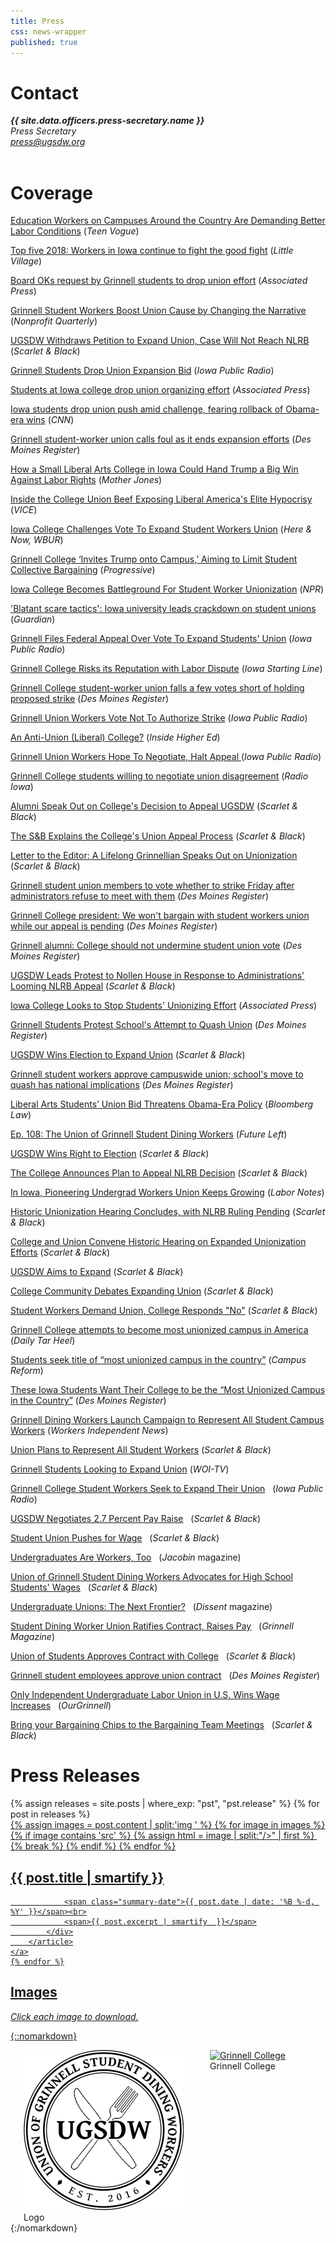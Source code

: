 ```yaml
---
title: Press
css: news-wrapper
published: true
---
```

<h1>Contact</h1>
<address>
<b>{{ site.data.officers.press-secretary.name }}</b>&nbsp;<br>
<i>Press Secretary</i><br>
<a href="mailto:press@ugsdw.org">press@ugsdw.org</a><br>
</address>
<br>

# Coverage

[Education Workers on Campuses Around the Country Are Demanding Better Labor Conditions](https://www.teenvogue.com/story/education-workers-on-campuses-demanding-better-labor-conditions) (*Teen Vogue*)

[Top five 2018: Workers in Iowa continue to fight the good fight](https://littlevillagemag.com/top-five-2018-workers-in-iowa-continue-to-fight-the-good-fight/) (*Little Village*)

[Board OKs request by Grinnell students to drop union effort](https://www.apnews.com/4d316d46c18e440b8eb1365bbf183608) (*Associated Press*)

[Grinnell Student Workers Boost Union Cause by Changing the Narrative](https://nonprofitquarterly.org/2018/12/18/grinnell-student-workers-boost-union-cause-by-changing-the-narrative/) (*Nonprofit Quarterly*)

[UGSDW Withdraws Petition to Expand Union, Case Will Not Reach NLRB](http://www.thesandb.com/article/ugsdw-withdraws-petition-to-expand-union-case-will-not-reach-nlrb.html) (*Scarlet & Black*)

[Grinnell Students Drop Union Expansion Bid](http://www.iowapublicradio.org/post/grinnell-students-drop-union-expansion-bid#stream/0) (*Iowa Public Radio*)

[Students at Iowa college drop union organizing effort](https://apnews.com/0100e49bef83438eac46b847279fa92d) (*Associated Press*)

[Iowa students drop union push amid challenge, fearing rollback of Obama-era wins](https://www.cnn.com/2018/12/14/politics/grinnell-student-union-trump/index.html) (*CNN*)

[Grinnell student-worker union calls foul as it ends expansion efforts](https://www.desmoinesregister.com/story/news/2018/12/14/grinnell-college-union-student-wokers-national-labor-relations-board-donald-trump-cory-mcartan-iowa/2314745002/) (*Des Moines Register*)

[How a Small Liberal Arts College in Iowa Could Hand Trump a Big Win Against Labor Rights](https://www.motherjones.com/politics/2018/12/grinnell-college-union-nlrb-national-labor-relations-board/) (*Mother Jones*)

[Inside the College Union Beef Exposing Liberal America's Elite Hypocrisy](https://www.vice.com/en_us/article/bje3mq/inside-the-college-union-beef-exposing-liberal-americas-elite-hypocrisy) (*VICE*)

[Iowa College Challenges Vote To Expand Student Workers Union](https://www.wbur.org/hereandnow/2018/12/13/grinnell-college-student-workers-union) (*Here & Now, WBUR*)

[Grinnell College ‘Invites Trump onto Campus,’ Aiming to Limit Student Collective Bargaining](https://progressive.org/dispatches/nlrb-appeal-threatens-student-union-rights-181212/) (*Progressive*)

[Iowa College Becomes Battleground For Student Worker Unionization](https://www.npr.org/2018/12/11/675543037/iowa-college-becomes-battleground-for-student-worker-unionization) (*NPR*)

['Blatant scare tactics': Iowa university leads crackdown on student unions](https://www.theguardian.com/us-news/2018/dec/11/grinnell-college-student-union-appeal-national-labor-relations-board) (*Guardian*)

[Grinnell Files Federal Appeal Over Vote To Expand Students' Union](http://www.iowapublicradio.org/post/grinnell-files-federal-appeal-over-vote-expand-students-union#stream/0) (*Iowa Public Radio*)

[Grinnell College Risks its Reputation with Labor Dispute](https://iowastartingline.com/2018/12/09/grinnell-college-risks-its-reputation-with-labor-dispute/?utm_source=rss&utm_medium=rss&utm_campaign=grinnell-college-risks-its-reputation-with-labor-dispute) (*Iowa Starting Line*)

[Grinnell College student-worker union falls a few votes short of holding proposed strike](https://www.desmoinesregister.com/story/news/2018/12/07/grinnell-college-student-worker-union-strike-protests-ugsdw-national-labor-relations-board/2243801002/) (*Des Moines Register*)

[Grinnell Union Workers Vote Not To Authorize Strike](http://www.iowapublicradio.org/post/grinnell-union-workers-vote-not-authorize-strike) (*Iowa Public Radio*)

[An Anti-Union (Liberal) College?](https://www.insidehighered.com/news/2018/12/07/grinnell-administrators-appeal-student-workers-union) (*Inside Higher Ed*)

[Grinnell Union Workers Hope To Negotiate, Halt Appeal ](http://www.iowapublicradio.org/post/grinnell-union-workers-hope-negotiate-halt-appeal#stream/0) (*Iowa Public Radio*)

[Grinnell College students willing to negotiate union disagreement](https://www.radioiowa.com/2018/12/07/grinnell-college-students-willing-to-negotiate-union-disagreement/) (*Radio Iowa*)

[Alumni Speak Out on College's Decision to Appeal UGSDW](http://www.thesandb.com/news/alumni-speak-out-on-colleges-decision-to-appeal-ugsdw.html) (*Scarlet & Black*)

[The S&B Explains the College's Union Appeal Process](http://www.thesandb.com/news/the-sb-explains-the-colleges-union-appeal-process.html) (*Scarlet & Black*)

[Letter to the Editor: A Lifelong Grinnellian Speaks Out on Unionization](http://www.thesandb.com/article/letter-to-the-editor-a-lifelong-grinnellian-speaks-out-on-unionization.html) (*Scarlet & Black*)

[Grinnell student union members to vote whether to strike Friday after administrators refuse to meet with them](https://www.desmoinesregister.com/story/news/education/2018/12/06/union-grinnell-college-student-workers-unionize-iowa-nlrb-labor-relations-board-university-school/2230009002/) (*Des Moines Register*) 

[Grinnell College president: We won't bargain with student workers union while our appeal is pending](https://www.desmoinesregister.com/story/news/education/2018/12/05/union-grinnell-college-student-workers-unionize-iowa-nlrb-labor-relations-board-university-school/2218061002/) (*Des Moines Register*)

[Grinnell alumni: College should not undermine student union vote](https://www.desmoinesregister.com/story/opinion/columnists/2018/12/03/grinnell-alumni-college-should-not-undermine-student-union-vote-labor-organization-nlrb/2190900002/) (*Des Moines Register*)

[UGSDW Leads Protest to Nollen House in Response to Administrations' Looming NLRB Appeal](http://www.thesandb.com/article/ugsdw-leads-protest-to-nollen-house-in-response-to-administrations-nlrb-appeal.html) (*Scarlet & Black*)

[Iowa College Looks to Stop Students' Unionizing Effort](https://apnews.com/9444e248fd704b8f90bf9fca30532cbc) (*Associated Press*)

[Grinnell Students Protest School's Attempt to Quash Union](https://www.desmoinesregister.com/videos/news/2018/11/30/grinnell-students-protest-schools-attempt-quash-union/2164932002/?fbclid=IwAR0b7xEBRKhW3mVQwHkNqAMILyN52PGm44vJ6Y_lboDY_BStbt8vEoily3g) (*Des Moines Register*)

[UGSDW Wins Election to Expand Union](http://www.thesandb.com/news/ugsdw-wins-election-to-expand-union.html) (*Scarlet & Black*)

[Grinnell student workers approve campuswide union; school's move to quash has national implications](https://www.desmoinesregister.com/story/news/education/2018/11/29/union-grinnell-college-student-workers-unionize-iowa-nlrb-labor-relations-board-university-school/2143732002/) (*Des Moines Register*)

[Liberal Arts Students’ Union Bid Threatens Obama-Era Policy](https://news.bloomberglaw.com/daily-labor-report/liberal-arts-students-union-bid-threatens-obama-era-policy) (*Bloomberg Law*)

[Ep. 108: The Union of Grinnell Student Dining Workers](http://www.futureleft.org/home/2018/11/14/ep-108-the-union-of-grinnell-student-dining-workers-ft-sam-xu) (*Future Left*)

[UGSDW Wins Right to Election](http://www.thesandb.com/news/ugsdw-wins-right-to-election.html) (*Scarlet & Black*)

[The College Announces Plan to Appeal NLRB Decision](http://www.thesandb.com/article/the-college-announces-plans-to-appeal-nlrb-decision.html) (*Scarlet & Black*)

[In Iowa, Pioneering Undergrad Workers Union Keeps Growing](http://labornotes.org/2018/11/iowa-pioneering-undergrad-workers-union-keeps-growing) (*Labor Notes*)

[Historic Unionization Hearing Concludes, with NLRB Ruling Pending](http://www.thesandb.com/article/historic-unionization-hearing-concludes-with-nlrb-ruling-pending.html) (*Scarlet & Black*)

[College and Union Convene Historic Hearing on Expanded Unionization Efforts](http://www.thesandb.com/article/college-and-union-convene-historic-hearing-on-expanded-unionization-efforts.html?fbclid=IwAR0uJfV1xiYYxiobpxZbxRacxStYCsIkKjyKSXu58F0MIo9Ki2dSHmwN1DQ) (*Scarlet & Black*)

[UGSDW Aims to Expand](http://www.thesandb.com/article/ugsdw-aims-to-expand.html) (*Scarlet & Black*)

[College Community Debates Expanding Union](http://www.thesandb.com/article/college-community-debates-expanding-union.html) (*Scarlet & Black*)

[Student Workers Demand Union, College Responds "No"](http://www.thesandb.com/news/student-workers-demand-union-college-responds-no.html) (*Scarlet & Black*)

[Grinnell College attempts to become most unionized campus in America](http://www.dailytarheel.com/article/2017/10/grinnell-college-attempts-to-become-most-unionized-campus-in-america) (*Daily Tar Heel*)

<a href="https://www.campusreform.org/?ID=9865">Students seek title of &ldquo;most unionized campus in the country&rdquo;</a> 
(<i>Campus Reform</i>)<br>

<a href="http://www.desmoinesregister.com/story/news/education/2017/09/25/these-iowa-students-want-their-college-most-unionized-campus-country/692777001/">These Iowa Students Want Their College to be the &ldquo;Most Unionized Campus in the Country&rdquo;</a>
(<i>Des Moines Register</i>)<br>

<a href="http://laborradio.org/2017/09/24/grinnell-dining-workers-launch-campaign-to-represent-all-student-campus-workers/">Grinnell Dining Workers Launch Campaign to Represent All Student Campus Workers</a>
(<i>Workers Independent News</i>)<br>

<a href="http://www.thesandb.com/news/union-plans-to-represent-all-student-workers.html">Union Plans to Represent All Student Workers</a>
(<i>Scarlet & Black</i>)<br>

<a href="http://www.weareiowa.com/news/local-news/grinnell-students-looking-to-expand-union/815816767">Grinnell Students Looking to Expand Union</a>
(<i>WOI-TV</i>)<br>

<a href="http://iowapublicradio.org/post/grinnell-college-student-workers-seek-expand-their-union">Grinnell College Student Workers Seek to Expand Their Union</a>&nbsp;&nbsp;
(<i>Iowa Public Radio</i>)<br>

<a href="http://www.thesandb.com/article/ugsdw-negotiates-2-7-percent-pay-raise.html">UGSDW Negotiates 2.7 Percent Pay Raise</a>&nbsp;&nbsp;
(<i>Scarlet & Black</i>)<br>

<a href="http://www.thesandb.com/article/student-union-pushes-for-wage.html">Student Union Pushes for Wage</a>&nbsp;&nbsp;
(<i>Scarlet & Black</i>)<br>

<a href="https://jacobinmag.com/2017/08/unions-campus-higher-education-organizing-college-students">Undergraduates Are Workers, Too</a>&nbsp;&nbsp;
(<i>Jacobin</i> magazine)<br>

<a href="http://www.thesandb.com/article/union-of-grinnell-student-dining-workers-advocates-for-high-school-students-wages.html">Union of Grinnell Student Dining Workers Advocates for High School Students' Wages</a>&nbsp;&nbsp;
(<i>Scarlet & Black</i>)<br>

<a href="https://www.dissentmagazine.org/blog/undergraduate-unions-student-labor-organizing-fight-for-15">Undergraduate Unions: The Next Frontier?</a>&nbsp;&nbsp;
(<i>Dissent</i> magazine)<br>

<a href="https://www.grinnell.edu/news/student-dining-worker-union-ratifies-contract-raises-pay">Student Dining Worker Union Ratifies Contract, Raises Pay</a>&nbsp;&nbsp;
(<i>Grinnell Magazine</i>)<br>

<a href="http://www.thesandb.com/news/union-of-students-approves-contract-with-college.html">Union of Students Approves Contract with College</a>&nbsp;&nbsp;
(<i>Scarlet & Black</i>)<br>

<a href="http://www.desmoinesregister.com/story/news/local/grinnell/2016/09/28/grinnell-student-employees-approve-union-contract/91146814/">Grinnell student employees approve union contract</a>&nbsp;&nbsp;
(<i>Des Moines Register</i>)<br>

<a href="http://ourgrinnell.com/only-independent-undergraduate-labor-union-in-u-s-wins-wage-increases/">Only Independent Undergraduate Labor Union in U.S. Wins Wage Increases</a>&nbsp;&nbsp;
(<i>OurGrinnell</i>)<br>

<a href="http://www.thesandb.com/features/bring-your-bargaining-chips-to-the-bargaining-team-meetings.html">Bring your Bargaining Chips to the Bargaining Team Meetings</a>&nbsp;&nbsp;
(<i>Scarlet & Black</i>)<br>


# Press Releases

<div class="post-container">
    {% assign releases = site.posts | where_exp: "pst", "pst.release" %}
    {% for post in releases %}
    <a href="{{ post.url }}">
        <article>
            <div class="img-wrapper">
                {% assign images = post.content | split:'img ' %} 
                {% for image in images %}
                    {% if image contains 'src' %}
                        {% assign html = image | split:"/>" | first %}
                        <img {{ html  }} />
                        {% break %}
                    {% endif %}
                {% endfor %}
            </div>
            <div class="content-wrapper">
                <h2>
                    {{ post.title | smartify }}
                </h2>

                <span class="summary-date">{{ post.date | date: '%B %-d, %Y' }}</span><br>
                <span>{{ post.excerpt | smartify  }}</span>
            </div>
        </article>
    </a>
    {% endfor %}
</div>

# Images
_Click each image to download._

{::nomarkdown}
<div class="columns">
    <div>
        <a href="/assets/logo_large.png" download="ugsdw_logo.png">          
            <img alt="UGSDW logo" src="/assets/logo_large.png" width=256>            
        </a> <br>
        Logo
    </div><br>
    <!--
    <div>
        <a href="/assets/news/expansion_watching.jpg" download="ugsdw_expansion_2017.jpg">          
          <img alt="2017 UGSDW Expansion Campaign Announcement" src="/assets/news/expansion_watching.jpg" width=360>
        </a> <br>
        Expansion campaign announcement, September 2017
    </div><br>
    <div>
        <a href="/assets/temp-front-picture.jpg" download="ugsdw_equal_wage_protest.jpg">          
            <img alt="Equal Wage Protest" src="/assets/temp-front-picture.jpg" width=360>            
        </a> <br>
        Equal wage protest, April 2017
    </div><br>
    <div>
        <a href="/assets/mtg_1_edited.jpg" download="ugsdw_contract_ratification_2016.jpg">          
            <img alt="2016 UGSDW Contract Ratification Meeting" src="/assets/mtg_1_edited.jpg" width=360>            
        </a> <br>
        2016 contract ratification meeting
    </div><br>
    <div>
        <a href="/assets/bargaining_team.jpg" download="ugsdw_bargaining_team_2016.jpg">          
            <img alt="2016 UGSDW Bargaining Team" src="/assets/bargaining_team.jpg" width=360>          
        </a> <br>
        2016 contract bargaining team
    </div><br>
-->
    <div>
        <a href="/assets/front-picture.jpg" download="grinnell_college.jpg">          
            <img alt="Grinnell College" src="/assets/front-picture.jpg" width=360>            
        </a> <br>
        Grinnell College
    </div><br>
</div>
{:/nomarkdown}
